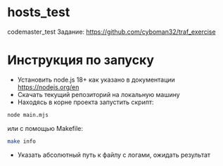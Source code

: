 # hosts_test
codemaster_test
Задание: https://github.com/cyboman32/traf_exercise

# Инструкция по запуску

- Установить node.js 18+ как указано в документации https://nodejs.org/en
- Скачать текущий репозиторий на локальную машину
- Находясь в корне проекта запустить скрипт:
```bash
node main.mjs
```
  или с помощью Makefile:
```bash
make info
```
 - Указать абсолютный путь к файлу с логами, ожидать результат

